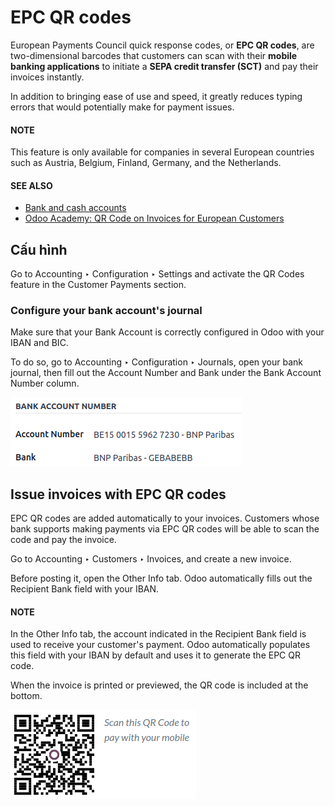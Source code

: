 # EPC QR codes

European Payments Council quick response codes, or **EPC QR codes**, are two-dimensional barcodes
that customers can scan with their **mobile banking applications** to initiate a **SEPA credit
transfer (SCT)** and pay their invoices instantly.

In addition to bringing ease of use and speed, it greatly reduces typing errors that would
potentially make for payment issues.

#### NOTE
This feature is only available for companies in several European countries such as Austria,
Belgium, Finland, Germany, and the Netherlands.

#### SEE ALSO
- [Bank and cash accounts](../bank/)
- [Odoo Academy: QR Code on Invoices for European Customers](https://www.odoo.com/r/VuU)

## Cấu hình

Go to Accounting ‣ Configuration ‣ Settings and activate the QR
Codes feature in the Customer Payments section.

### Configure your bank account's journal

Make sure that your Bank Account is correctly configured in Odoo with your IBAN and BIC.

To do so, go to Accounting ‣ Configuration ‣ Journals, open your bank journal,
then fill out the Account Number and Bank under the Bank Account
Number column.

![Bank account number column in the bank journal](../../../../.gitbook/assets/bank-journal.png)

## Issue invoices with EPC QR codes

EPC QR codes are added automatically to your invoices. Customers whose bank supports making payments
via EPC QR codes will be able to scan the code and pay the invoice.

Go to Accounting ‣ Customers ‣ Invoices, and create a new invoice.

Before posting it, open the Other Info tab. Odoo automatically fills out the
Recipient Bank field with your IBAN.

#### NOTE
In the Other Info tab, the account indicated in the Recipient Bank field
is used to receive your customer's payment. Odoo automatically populates this field with your
IBAN by default and uses it to generate the EPC QR code.

When the invoice is printed or previewed, the QR code is included at the bottom.

![QR code on a customer invoice](../../../../.gitbook/assets/invoice-qr-code.png)
